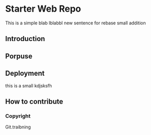 # Starter Web Repo

This is a simple blab lblabbl new sentence for rebase
small addition

## Introduction

## Porpuse

## Deployment

this is a small kdjsksfh

## How to contribute

### Copyright

Git.traibning